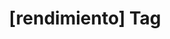 ---
article_id: 0
description: List of articles under [rendimiento] tag.
image: http://huntingbears.com.ve/static/img/site/mstile-310x310.png
layout: tag
slug: rendimiento
title: '[rendimiento] Tag'
---
